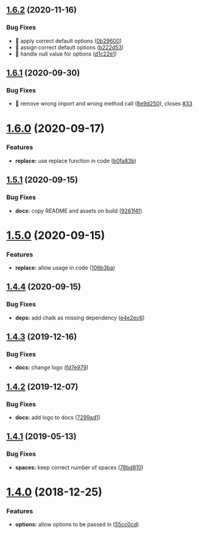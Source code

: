 ## [1.6.2](https://github.com/kreuzerk/replace-json-property/compare/v1.6.1...v1.6.2) (2020-11-16)


### Bug Fixes

* 🐛 apply correct default options ([0b29600](https://github.com/kreuzerk/replace-json-property/commit/0b29600bbc4c98c19526e4afc7bb1daaffe2b723))
* 🐛 assign correct default options ([b222d53](https://github.com/kreuzerk/replace-json-property/commit/b222d5309eab191257b9d6f33515954b77c4476b))
* 🐛 handle null value for options ([d1c22e1](https://github.com/kreuzerk/replace-json-property/commit/d1c22e1d24b34e9bf7a7cffb267de196e2815e14))

## [1.6.1](https://github.com/kreuzerk/replace-json-property/compare/v1.6.0...v1.6.1) (2020-09-30)


### Bug Fixes

* 🐛 remove wrong import and wrong method call ([8e9d250](https://github.com/kreuzerk/replace-json-property/commit/8e9d25078b065bc4c6e204b9c66243d608f26323)), closes [#33](https://github.com/kreuzerk/replace-json-property/issues/33)

# [1.6.0](https://github.com/kreuzerk/replace-json-property/compare/v1.5.1...v1.6.0) (2020-09-17)


### Features

* **replace:** use replace function in code ([b0fa83b](https://github.com/kreuzerk/replace-json-property/commit/b0fa83b90f5f718de6082535c2815cced13b669c))

## [1.5.1](https://github.com/kreuzerk/replace-json-property/compare/v1.5.0...v1.5.1) (2020-09-15)


### Bug Fixes

* **docs:** copy README and assets on build ([9261f4f](https://github.com/kreuzerk/replace-json-property/commit/9261f4f348a1e4f033d6a516352995fe479a0c64))

# [1.5.0](https://github.com/kreuzerk/replace-json-property/compare/v1.4.4...v1.5.0) (2020-09-15)


### Features

* **replace:** allow usage in code ([106b3ba](https://github.com/kreuzerk/replace-json-property/commit/106b3baeb945dd8d0127c12023b60eccfedf75c1))

## [1.4.4](https://github.com/kreuzerk/replace-json-property/compare/v1.4.3...v1.4.4) (2020-09-15)


### Bug Fixes

* **deps:** add chalk as missing dependency ([e4e2ec6](https://github.com/kreuzerk/replace-json-property/commit/e4e2ec6f94ff8d2c0196976ef3417ba09d7cc506))

## [1.4.3](https://github.com/kreuzerk/replace-json-property/compare/v1.4.2...v1.4.3) (2019-12-16)


### Bug Fixes

* **docs:** change logo ([fd7e979](https://github.com/kreuzerk/replace-json-property/commit/fd7e979))

## [1.4.2](https://github.com/kreuzerk/replace-json-property/compare/v1.4.1...v1.4.2) (2019-12-07)


### Bug Fixes

* **docs:** add logo to docs ([7299ad1](https://github.com/kreuzerk/replace-json-property/commit/7299ad1))

## [1.4.1](https://github.com/kreuzerk/replace-json-property/compare/v1.4.0...v1.4.1) (2019-05-13)


### Bug Fixes

* **spaces:** keep correct number of spaces ([78bd810](https://github.com/kreuzerk/replace-json-property/commit/78bd810))

# [1.4.0](https://github.com/kreuzerk/replace-json-property/compare/v1.3.0...v1.4.0) (2018-12-25)


### Features

* **options:** allow options to be passed in ([55cc0cd](https://github.com/kreuzerk/replace-json-property/commit/55cc0cd))
